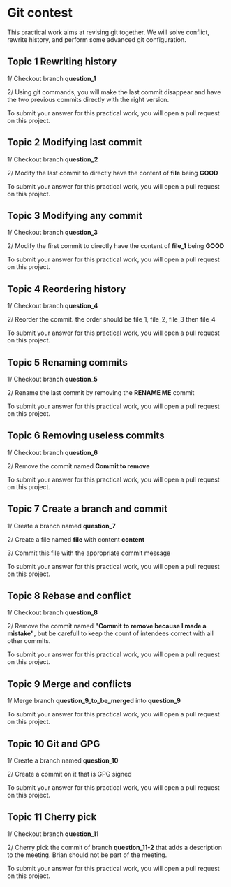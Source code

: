 # Git contest

This practical work aims at revising git together. We will solve conflict, rewrite history, and perform some advanced git configuration.

## Topic 1 Rewriting history

1/ Checkout branch **question_1**

2/ Using git commands, you will make the last commit disappear and have the two previous commits directly with the right version. 

To submit your answer for this practical work, you will open a pull request on this project.

## Topic 2 Modifying last commit

1/ Checkout branch **question_2**

2/ Modify the last commit to directly have the content of **file** being **GOOD**

To submit your answer for this practical work, you will open a pull request on this project.

## Topic 3 Modifying any commit

1/ Checkout branch **question_3**

2/ Modify the first commit to directly have the content of **file_1** being **GOOD**

To submit your answer for this practical work, you will open a pull request on this project.

## Topic 4 Reordering history

1/ Checkout branch **question_4**

2/ Reorder the commit. the order should be file_1, file_2, file_3 then file_4

To submit your answer for this practical work, you will open a pull request on this project.

## Topic 5 Renaming commits

1/ Checkout branch **question_5**

2/ Rename the last commit by removing the **RENAME ME** commit

To submit your answer for this practical work, you will open a pull request on this project.

## Topic 6 Removing useless commits

1/ Checkout branch **question_6**

2/ Remove the commit named **Commit to remove**

To submit your answer for this practical work, you will open a pull request on this project.

## Topic 7 Create a branch and commit

1/ Create a branch named **question_7**

2/ Create a file named **file** with content **content**

3/ Commit this file with the appropriate commit message

To submit your answer for this practical work, you will open a pull request on this project.

## Topic 8 Rebase and conflict

1/ Checkout branch **question_8**

2/ Remove the commit named **"Commit to remove because I made a mistake"**, but be carefull to keep the count of intendees correct with all other commits.

To submit your answer for this practical work, you will open a pull request on this project.

## Topic 9 Merge and conflicts

1/ Merge branch **question_9_to_be_merged** into **question_9**

To submit your answer for this practical work, you will open a pull request on this project.

## Topic 10 Git and GPG

1/ Create a branch named **question_10**

2/ Create a commit on it that is GPG signed

To submit your answer for this practical work, you will open a pull request on this project.

## Topic 11 Cherry pick

1/ Checkout branch **question_11**

2/ Cherry pick the commit of branch **question_11-2** that adds a description to the meeting. Brian should not be part of the meeting.

To submit your answer for this practical work, you will open a pull request on this project.
